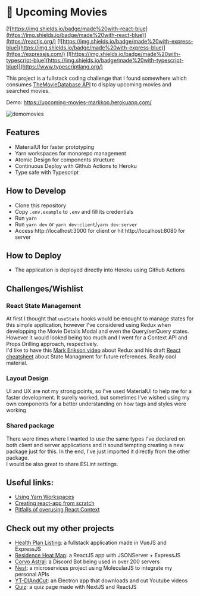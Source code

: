 # 🎥 Upcoming Movies

[![https://img.shields.io/badge/made%20with-react-blue](https://img.shields.io/badge/made%20with-react-blue)](https://reactjs.org/)
[![https://img.shields.io/badge/made%20with-express-blue](https://img.shields.io/badge/made%20with-express-blue)](https://expressjs.com/)
[![https://img.shields.io/badge/made%20with-typescript-blue](https://img.shields.io/badge/made%20with-typescript-blue)](https://www.typescriptlang.org/)

This project is a fullstack coding challenge that I found somewhere which consumes [TheMovieDatabase API](https://developers.themoviedb.org/) to display upcoming movies and searched movies. 

Demo: https://upcoming-movies-markkop.herokuapp.com/

![demomovies](https://user-images.githubusercontent.com/16388408/125370185-4471d180-e354-11eb-812f-d9b89fa76c45.gif)

## Features

- MaterialUI for faster prototyping
- Yarn workspaces for monorepo management
- Atomic Design for components structure
- Continuous Deploy with Github Actions to Heroku
- Type safe with Typescript

## How to Develop

- Clone this repository
- Copy `.env.example` to `.env` and fill its credentials
- Run `yarn`
- Run `yarn dev` or `yarn dev:client`/`yarn dev:server`
- Access http://localhost:3000 for client or hit http://localhost:8080 for server

## How to Deploy

- The application is deployed directly into Heroku using Github Actions

## Challenges/Wishlist

### React State Management

At first I thought that `useState` hooks would be enought to manage states for this simple application, however I've considered using Redux when developping the Movie Details Modal and even the Query/setQuery states. However it would looked being too much and I went for a Context API and Props Drilling approach, respectively.  
I'd like to have this [Mark Erikson video](https://www.youtube.com/watch?v=9zySeP5vH9c) about Redux and his draft [React cheatsheet](https://react-community-tools-practices-cheatsheet.netlify.app/state-management/overview) about State Managment for future references. Really cool material.

### Layout Design

UI and UX are not my strong points, so I've used MaterialUI to help me for a faster development. It surelly worked, but sometimes I've wished using my own components for a better understanding on how tags and styles were working

### Shared package 

There were times where I wanted to use the same types I've declared on both client and server applications and it sound tempting creating a new package just for this. In the end, I've just imported it directly from the other package.  
I would be also great to share ESLint settings.

## Useful links:

* [Using Yarn Workspaces](https://classic.yarnpkg.com/en/docs/workspaces/)
* [Creating react-app from scratch](https://andrey-arthur.medium.com/how-to-create-your-react-app-from-scratch-without-create-react-app-or-babel-webpack-setup-a0e429a3527a)
* [Pitfalls of overusing React Context](https://blog.logrocket.com/pitfalls-of-overusing-react-context/)

## Check out my other projects

* [Health Plan Listing](https://github.com/Markkop/health-plan-listing): a fullstack application made in VueJS and ExpressJS
* [Residence Heat Map](https://github.com/Markkop/residence-heatmap): a ReactJS app with JSONServer + ExpressJS
* [Corvo Astral](https://github.com/Markkop/corvo-astral): a Discord Bot being used in over 200 servers
* [Nest](https://github.com/Markkop/nest): a microservices project using MolecularJS to integrate my personal APIs
* [YT-DlAndCut](https://github.com/Markkop/yt-dlandcut): an Electron app that downloads and cut Youtube videos
* [Quiz](https://github.com/Markkop/meta-quiz-imersao-react): a quiz page made with NextJS and ReactJS